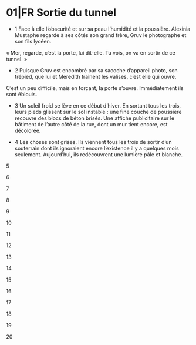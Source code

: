 # 01|FR Sortie du tunnel

* 1
Face à elle l’obscurité et sur sa peau l’humidité et la poussière. Alexinia Mustaphe regarde à ses côtés son grand frère, Gruv le photographe et son fils lycéen.

« Mer, regarde, c’est la porte, lui dit-elle. Tu vois, on va en sortir de ce tunnel. »

* 2
Puisque Gruv est encombré par sa sacoche d’appareil photo, son trépied, que lui et Meredith traînent les valises, c’est elle qui ouvre.

C’est un peu difficile, mais en forçant, la porte s’ouvre. Immédiatement ils sont éblouis.

* 3
Un soleil froid se lève en ce début d’hiver. En sortant tous les trois, leurs pieds glissent sur le sol instable : une fine couche de poussière recouvre des blocs de béton brisés.
Une affiche publicitaire sur le bâtiment de l’autre côté de la rue, dont un mur tient encore, est décolorée.

* 4
Les choses sont grises. Ils viennent tous les trois de sortir d’un souterrain dont ils ignoraient encore l’existence il y a quelques mois seulement.
Aujourd’hui, ils redécouvrent une lumière pâle et blanche.

5

6

7

8

9

10

11

12

13

14

15

16

17

18

19

20
